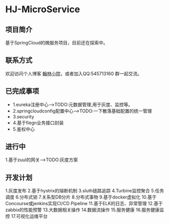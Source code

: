 # HJ-MicroService
## 项目简介
基于SpringCloud的微服务项目，目前还在探索中。<br>
## 联系方式
欢迎访问个人博客 [翰林小院](http://www.huhanlin.com)，或者加入QQ:545713160 群一起交流。<br>

## 已完成事项
* 1.eureka注册中心-->TODO:元数据管理,用于灰度、监控等。
* 2.springcloudconfig配置中心-->TODO:一下散落基础配置的统一管理
* 3.security
* 4.基于fiegn业务接口封装
* 5.鉴权中心

## 进行中
1.基于zuul的网关-->TODO:灰度方案

## 开发计划
1.灰度发布
2.基于hystrix的熔断机制
3.sluth链路追踪
4.Turbine监控聚合
5.任务调度
6.分布式锁
7.关系型DB分片
8.分布式事物
9.基于docker虚拟化
10.基于Concourse或jenkins实现CI/CD Pipeline
11.基于ELK的日志、异常管理
12.基于zabbix的性能预警
13.大数据相关操作
14.数据流操作
15.服务健康
16.服务健康监控
17.可视化运维平台
